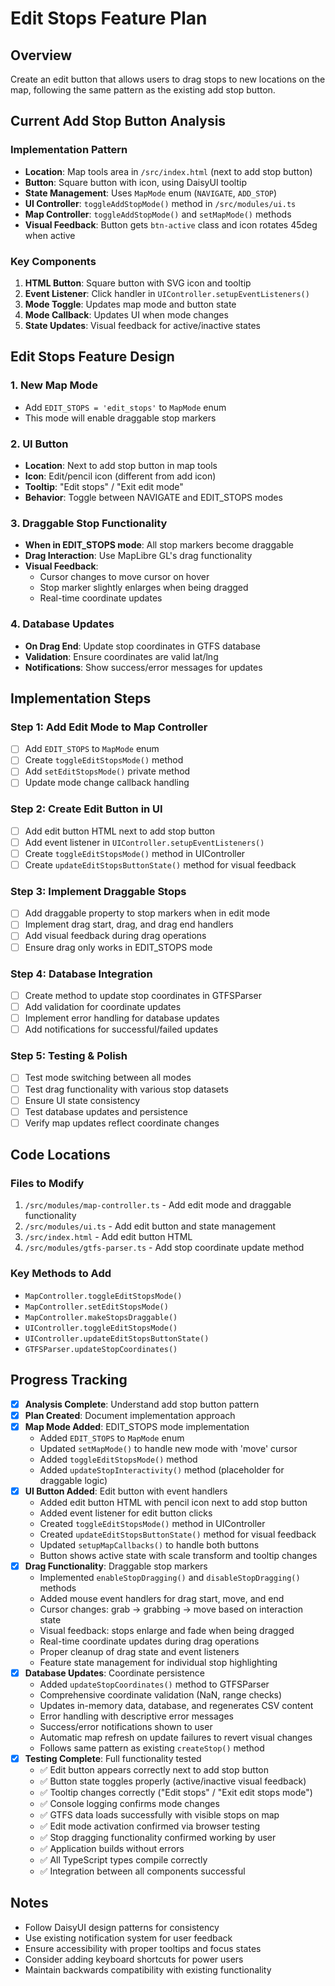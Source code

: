 # Edit Stops Feature Plan

## Overview
Create an edit button that allows users to drag stops to new locations on the map, following the same pattern as the existing add stop button.

## Current Add Stop Button Analysis

### Implementation Pattern
- **Location**: Map tools area in `/src/index.html` (next to add stop button)
- **Button**: Square button with icon, using DaisyUI tooltip
- **State Management**: Uses `MapMode` enum (`NAVIGATE`, `ADD_STOP`)
- **UI Controller**: `toggleAddStopMode()` method in `/src/modules/ui.ts`
- **Map Controller**: `toggleAddStopMode()` and `setMapMode()` methods
- **Visual Feedback**: Button gets `btn-active` class and icon rotates 45deg when active

### Key Components
1. **HTML Button**: Square button with SVG icon and tooltip
2. **Event Listener**: Click handler in `UIController.setupEventListeners()`
3. **Mode Toggle**: Updates map mode and button state
4. **Mode Callback**: Updates UI when mode changes
5. **State Updates**: Visual feedback for active/inactive states

## Edit Stops Feature Design

### 1. New Map Mode
- Add `EDIT_STOPS = 'edit_stops'` to `MapMode` enum
- This mode will enable draggable stop markers

### 2. UI Button
- **Location**: Next to add stop button in map tools
- **Icon**: Edit/pencil icon (different from add icon)
- **Tooltip**: "Edit stops" / "Exit edit mode"
- **Behavior**: Toggle between NAVIGATE and EDIT_STOPS modes

### 3. Draggable Stop Functionality
- **When in EDIT_STOPS mode**: All stop markers become draggable
- **Drag Interaction**: Use MapLibre GL's drag functionality
- **Visual Feedback**:
  - Cursor changes to move cursor on hover
  - Stop marker slightly enlarges when being dragged
  - Real-time coordinate updates

### 4. Database Updates
- **On Drag End**: Update stop coordinates in GTFS database
- **Validation**: Ensure coordinates are valid lat/lng
- **Notifications**: Show success/error messages for updates

## Implementation Steps

### Step 1: Add Edit Mode to Map Controller
- [ ] Add `EDIT_STOPS` to `MapMode` enum
- [ ] Create `toggleEditStopsMode()` method
- [ ] Add `setEditStopsMode()` private method
- [ ] Update mode change callback handling

### Step 2: Create Edit Button in UI
- [ ] Add edit button HTML next to add stop button
- [ ] Add event listener in `UIController.setupEventListeners()`
- [ ] Create `toggleEditStopsMode()` method in UIController
- [ ] Create `updateEditStopsButtonState()` method for visual feedback

### Step 3: Implement Draggable Stops
- [ ] Add draggable property to stop markers when in edit mode
- [ ] Implement drag start, drag, and drag end handlers
- [ ] Add visual feedback during drag operations
- [ ] Ensure drag only works in EDIT_STOPS mode

### Step 4: Database Integration
- [ ] Create method to update stop coordinates in GTFSParser
- [ ] Add validation for coordinate updates
- [ ] Implement error handling for database updates
- [ ] Add notifications for successful/failed updates

### Step 5: Testing & Polish
- [ ] Test mode switching between all modes
- [ ] Test drag functionality with various stop datasets
- [ ] Ensure UI state consistency
- [ ] Test database updates and persistence
- [ ] Verify map updates reflect coordinate changes

## Code Locations

### Files to Modify
1. `/src/modules/map-controller.ts` - Add edit mode and draggable functionality
2. `/src/modules/ui.ts` - Add edit button and state management
3. `/src/index.html` - Add edit button HTML
4. `/src/modules/gtfs-parser.ts` - Add stop coordinate update method

### Key Methods to Add
- `MapController.toggleEditStopsMode()`
- `MapController.setEditStopsMode()`
- `MapController.makeStopsDraggable()`
- `UIController.toggleEditStopsMode()`
- `UIController.updateEditStopsButtonState()`
- `GTFSParser.updateStopCoordinates()`

## Progress Tracking

- [x] **Analysis Complete**: Understand add stop button pattern
- [x] **Plan Created**: Document implementation approach
- [x] **Map Mode Added**: EDIT_STOPS mode implementation
  - Added `EDIT_STOPS` to `MapMode` enum
  - Updated `setMapMode()` to handle new mode with 'move' cursor
  - Added `toggleEditStopsMode()` method
  - Added `updateStopInteractivity()` method (placeholder for draggable logic)
- [x] **UI Button Added**: Edit button with event handlers
  - Added edit button HTML with pencil icon next to add stop button
  - Added event listener for edit button clicks
  - Created `toggleEditStopsMode()` method in UIController
  - Created `updateEditStopsButtonState()` method for visual feedback
  - Updated `setupMapCallbacks()` to handle both buttons
  - Button shows active state with scale transform and tooltip changes
- [x] **Drag Functionality**: Draggable stop markers
  - Implemented `enableStopDragging()` and `disableStopDragging()` methods
  - Added mouse event handlers for drag start, move, and end
  - Cursor changes: grab → grabbing → move based on interaction state
  - Visual feedback: stops enlarge and fade when being dragged
  - Real-time coordinate updates during drag operations
  - Proper cleanup of drag state and event listeners
  - Feature state management for individual stop highlighting
- [x] **Database Updates**: Coordinate persistence
  - Added `updateStopCoordinates()` method to GTFSParser
  - Comprehensive coordinate validation (NaN, range checks)
  - Updates in-memory data, database, and regenerates CSV content
  - Error handling with descriptive error messages
  - Success/error notifications shown to user
  - Automatic map refresh on update failures to revert visual changes
  - Follows same pattern as existing `createStop()` method
- [x] **Testing Complete**: Full functionality tested
  - ✅ Edit button appears correctly next to add stop button
  - ✅ Button state toggles properly (active/inactive visual feedback)
  - ✅ Tooltip changes correctly ("Edit stops" / "Exit edit stops mode")
  - ✅ Console logging confirms mode changes
  - ✅ GTFS data loads successfully with visible stops on map
  - ✅ Edit mode activation confirmed via browser testing
  - ✅ Stop dragging functionality confirmed working by user
  - ✅ Application builds without errors
  - ✅ All TypeScript types compile correctly
  - ✅ Integration between all components successful

## Notes
- Follow DaisyUI design patterns for consistency
- Use existing notification system for user feedback
- Ensure accessibility with proper tooltips and focus states
- Consider adding keyboard shortcuts for power users
- Maintain backwards compatibility with existing functionality